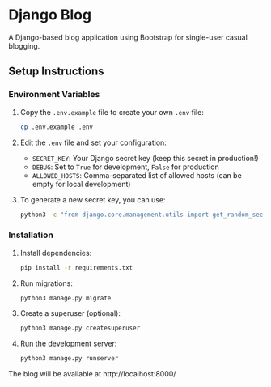 # Django Blog

A Django-based blog application using Bootstrap for single-user casual blogging.

## Setup Instructions

### Environment Variables

1. Copy the `.env.example` file to create your own `.env` file:
   ```bash
   cp .env.example .env
   ```

2. Edit the `.env` file and set your configuration:
   - `SECRET_KEY`: Your Django secret key (keep this secret in production!)
   - `DEBUG`: Set to `True` for development, `False` for production
   - `ALLOWED_HOSTS`: Comma-separated list of allowed hosts (can be empty for local development)

3. To generate a new secret key, you can use:
   ```bash
   python3 -c "from django.core.management.utils import get_random_secret_key; print(get_random_secret_key())"
   ```

### Installation

1. Install dependencies:
   ```bash
   pip install -r requirements.txt
   ```

2. Run migrations:
   ```bash
   python3 manage.py migrate
   ```

3. Create a superuser (optional):
   ```bash
   python3 manage.py createsuperuser
   ```

4. Run the development server:
   ```bash
   python3 manage.py runserver
   ```

The blog will be available at http://localhost:8000/